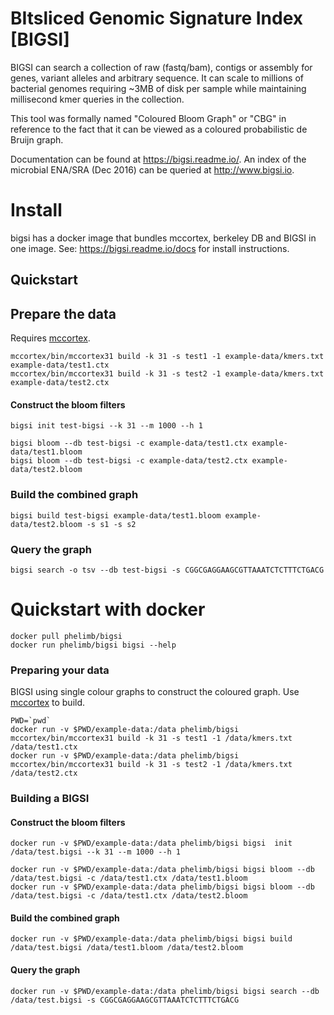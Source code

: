 # BItsliced Genomic Signature Index [BIGSI]
<!--[![Build Status](https://travis-ci.org/Phelimb/bigsi.svg)](https://travis-ci.org/Phelimb/bigsi)-->

BIGSI can search a collection of raw (fastq/bam), contigs or assembly for genes, variant alleles and arbitrary sequence. It can scale to millions of bacterial genomes requiring ~3MB of disk per sample while maintaining millisecond kmer queries in the collection.

This tool was formally named "Coloured Bloom Graph" or "CBG" in reference to the fact that it can be viewed as a coloured probabilistic de Bruijn graph.


Documentation can be found at https://bigsi.readme.io/. 
An index of the microbial ENA/SRA (Dec 2016) can be queried at http://www.bigsi.io. 

# Install

bigsi has a docker image that bundles mccortex, berkeley DB and BIGSI in one image. See: https://bigsi.readme.io/docs for install instructions. 

## Quickstart

## Prepare the data

Requires [mccortex](github.com/mcveanlab/mccortex). 

	mccortex/bin/mccortex31 build -k 31 -s test1 -1 example-data/kmers.txt example-data/test1.ctx
	mccortex/bin/mccortex31 build -k 31 -s test2 -1 example-data/kmers.txt example-data/test2.ctx

#### Construct the bloom filters

	bigsi init test-bigsi --k 31 --m 1000 --h 1

	bigsi bloom --db test-bigsi -c example-data/test1.ctx example-data/test1.bloom
	bigsi bloom --db test-bigsi -c example-data/test2.ctx example-data/test2.bloom
	
### Build the combined graph

	bigsi build test-bigsi example-data/test1.bloom example-data/test2.bloom -s s1 -s s2

### Query the graph
	bigsi search -o tsv --db test-bigsi -s CGGCGAGGAAGCGTTAAATCTCTTTCTGACG

	

# Quickstart with docker

	docker pull phelimb/bigsi
	docker run phelimb/bigsi bigsi --help
	
### Preparing your data

BIGSI using single colour graphs to construct the coloured graph. 
Use [mccortex](https://github.com/mcveanlab/mccortex) to build. 
	
	PWD=`pwd`
	docker run -v $PWD/example-data:/data phelimb/bigsi mccortex/bin/mccortex31 build -k 31 -s test1 -1 /data/kmers.txt /data/test1.ctx
	docker run -v $PWD/example-data:/data phelimb/bigsi mccortex/bin/mccortex31 build -k 31 -s test2 -1 /data/kmers.txt /data/test2.ctx

### Building a BIGSI

#### Construct the bloom filters

	docker run -v $PWD/example-data:/data phelimb/bigsi bigsi  init /data/test.bigsi --k 31 --m 1000 --h 1

	docker run -v $PWD/example-data:/data phelimb/bigsi bigsi bloom --db /data/test.bigsi -c /data/test1.ctx /data/test1.bloom	
	docker run -v $PWD/example-data:/data phelimb/bigsi bigsi bloom --db /data/test.bigsi -c /data/test1.ctx /data/test2.bloom	
#### Build the combined graph
	docker run -v $PWD/example-data:/data phelimb/bigsi bigsi build /data/test.bigsi /data/test1.bloom /data/test2.bloom

#### Query the graph
	docker run -v $PWD/example-data:/data phelimb/bigsi bigsi search --db /data/test.bigsi -s CGGCGAGGAAGCGTTAAATCTCTTTCTGACG
	


